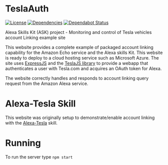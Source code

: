 # TeslaAuth
[![License](https://img.shields.io/github/license/mseminatore/TeslaControlSite.svg?style=flat)](https://github.com/mseminatore/TeslaAuth/blob/master/LICENSE)
[![Dependencies](https://david-dm.org/mseminatore/TeslaAuth.svg)](https://david-dm.org/mseminatore/TeslaAuth)
[![Dependabot Status](https://api.dependabot.com/badges/status?host=github&repo=mseminatore/TeslaAuth)](https://dependabot.com)

Alexa Skills Kit (ASK) project - Monitoring and control of Tesla vehicles account Linking example site

This website provides a complete example of packaged account linking capability for the Amazon Echo service 
and the Alexa skills Kit.  This website is ready to deploy to a cloud hosting service such as Microsoft
Azure.  The site uses [ExpressJS](http://www.expressjs.com) and the [TeslaJS library](https://www.teslajs.org) 
to provide a webapp that authenticates a user with Tesla.com and acquires an OAuth token for Alexa.

The website correctly handles and responds to account linking query request from the Amazon Alexa service.

# Alexa-Tesla Skill

This website was originally setup to demonstrate/enable account linking with the 
[Alexa-Tesla](https://github.com/mseminatore/alexa-tesla) skill.

# Running

To run the server type `npm start`
